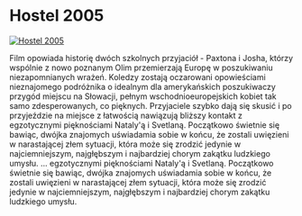 Hostel 2005 
=============
[![Hostel 2005 ](http://vidos.pl/images/player.gif)](http://vidos.pl/hostel-2005)

 Film opowiada historię dwóch szkolnych przyjaciół - Paxtona i Josha, którzy wspólnie z nowo poznanym Olim przemierzają Europę w poszukiwaniu niezapomnianych wrażeń. Koledzy zostają oczarowani opowieściami nieznajomego podróżnika o idealnym dla amerykańskich poszukiwaczy przygód miejscu na Słowacji, pełnym wschodnioeuropejskich kobiet tak samo zdesperowanych, co pięknych. Przyjaciele szybko dają się skusić i po przyjeździe na miejsce z łatwością nawiązują bliższy kontakt z egzotycznymi pięknościami Nataly'ą i Svetlaną. Początkowo świetnie się bawiąc, dwójka znajomych uświadamia sobie w końcu, że zostali uwięzieni w narastającej złem sytuacji, która może się zrodzić jedynie w najciemniejszym, najgłębszym i najbardziej chorym zakątku ludzkiego umysłu.  ... egzotycznymi pięknościami Nataly'ą i Svetlaną. Początkowo świetnie się bawiąc, dwójka znajomych uświadamia sobie w końcu, że zostali uwięzieni w narastającej złem sytuacji, która może się zrodzić jedynie w najciemniejszym, najgłębszym i najbardziej chorym zakątku ludzkiego umysłu.
